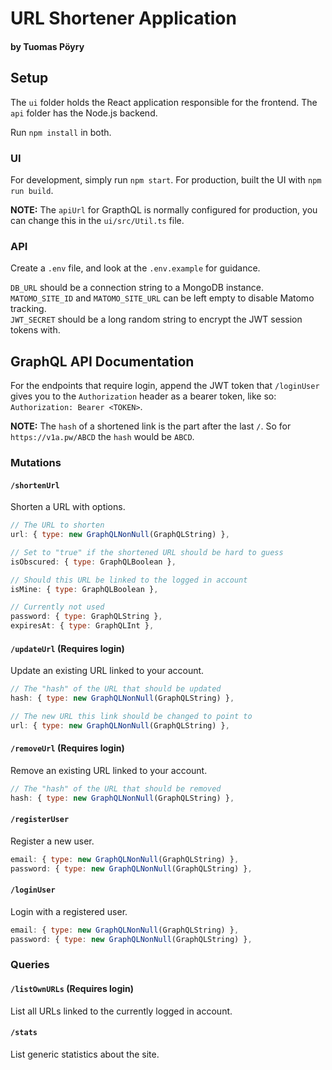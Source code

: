 # URL Shortener Application

#### by Tuomas Pöyry

## Setup

The `ui` folder holds the React application responsible for the frontend.
The `api` folder has the Node.js backend.

Run `npm install` in both.

### UI

For development, simply run `npm start`.
For production, built the UI with `npm run build`.

**NOTE:** The `apiUrl` for GrapthQL is normally configured for production, you can change this in the `ui/src/Util.ts` file.

### API

Create a `.env` file, and look at the `.env.example` for guidance.

`DB_URL` should be a connection string to a MongoDB instance.  
`MATOMO_SITE_ID` and `MATOMO_SITE_URL` can be left empty to disable Matomo tracking.  
`JWT_SECRET` should be a long random string to encrypt the JWT session tokens with.

## GraphQL API Documentation

For the endpoints that require login, append the JWT token that `/loginUser` gives you to the `Authorization` header as a bearer token, like so: `Authorization: Bearer <TOKEN>`.

**NOTE:** The `hash` of a shortened link is the part after the last `/`. So for `https://v1a.pw/ABCD` the `hash` would be `ABCD`.

### Mutations

#### `/shortenUrl`

Shorten a URL with options.

```js
// The URL to shorten
url: { type: new GraphQLNonNull(GraphQLString) },

// Set to "true" if the shortened URL should be hard to guess
isObscured: { type: GraphQLBoolean },

// Should this URL be linked to the logged in account
isMine: { type: GraphQLBoolean },

// Currently not used
password: { type: GraphQLString },
expiresAt: { type: GraphQLInt },
```

#### `/updateUrl` (Requires login)

Update an existing URL linked to your account.

```js
// The "hash" of the URL that should be updated
hash: { type: new GraphQLNonNull(GraphQLString) },

// The new URL this link should be changed to point to
url: { type: new GraphQLNonNull(GraphQLString) },
```

#### `/removeUrl` (Requires login)

Remove an existing URL linked to your account.

```js
// The "hash" of the URL that should be removed
hash: { type: new GraphQLNonNull(GraphQLString) },
```

#### `/registerUser`

Register a new user.

```js
email: { type: new GraphQLNonNull(GraphQLString) },
password: { type: new GraphQLNonNull(GraphQLString) },
```

#### `/loginUser`

Login with a registered user.

```js
email: { type: new GraphQLNonNull(GraphQLString) },
password: { type: new GraphQLNonNull(GraphQLString) },
```

### Queries

#### `/listOwnURLs` (Requires login)

List all URLs linked to the currently logged in account.

#### `/stats`

List generic statistics about the site.
